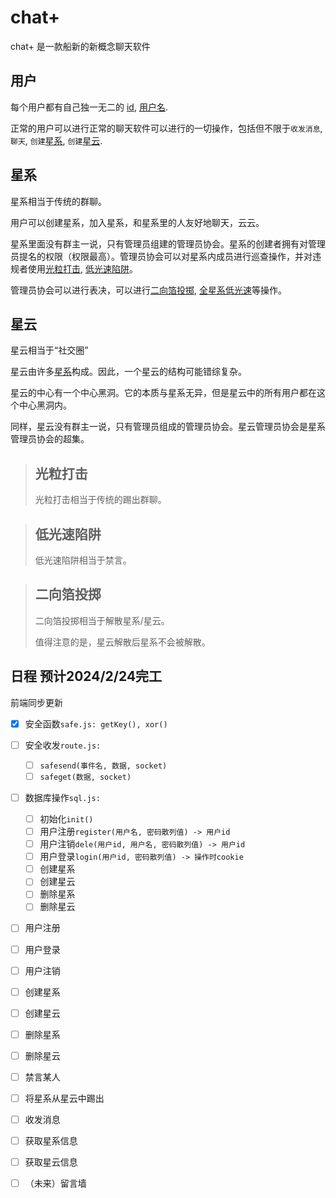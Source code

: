 # chat+
chat+ 是一款船新的新概念聊天软件



## 用户

每个用户都有自己独一无二的 [id](), [用户名]().

正常的用户可以进行正常的聊天软件可以进行的一切操作，包括但不限于`收发消息`, `聊天`, `创建`[星系](#星系), `创建`[星云](#星云).



## 星系

星系相当于传统的群聊。

用户可以创建星系，加入星系，和星系里的人友好地聊天，云云。

星系里面没有群主一说，只有管理员组建的管理员协会。星系的创建者拥有对管理员提名的权限（权限最高）。管理员协会可以对星系内成员进行巡查操作，并对违规者使用[光粒打击](#光粒打击), [低光速陷阱](#低光速陷阱)。

管理员协会可以进行表决，可以进行[二向箔投掷](#二向箔投掷), [全星系低光速](#低光速陷阱)等操作。




## 星云

星云相当于“社交圈”

星云由许多[星系](#星系)构成。因此，一个星云的结构可能错综复杂。

星云的中心有一个中心黑洞。它的本质与星系无异，但是星云中的所有用户都在这个中心黑洞内。

同样，星云没有群主一说，只有管理员组成的管理员协会。星云管理员协会是星系管理员协会的超集。



>## 光粒打击
> 光粒打击相当于传统的踢出群聊。



>## 低光速陷阱
> 低光速陷阱相当于禁言。



>## 二向箔投掷
> 二向箔投掷相当于解散星系/星云。
>
> 值得注意的是，星云解散后星系不会被解散。



<!--
## GFW式星系

GFW式星系是普通星系的超集。

群主拥有至高无上的特权。

可以操纵群成员的一切行为。
-->


## 日程 预计2024/2/24完工

前端同步更新

- [x] 安全函数`safe.js: getKey(), xor()`
- [ ] 安全收发`route.js:`
    - [ ] `safesend(事件名, 数据, socket)`
    - [ ] `safeget(数据, socket)`
- [ ] 数据库操作`sql.js:`
    - [ ] 初始化`init()`
    - [ ] 用户注册`register(用户名, 密码散列值) -> 用户id`
    - [ ] 用户注销`dele(用户id, 用户名, 密码散列值) -> 用户id`
    - [ ] 用户登录`login(用户id, 密码散列值) -> 操作时cookie`
    - [ ] 创建星系
    - [ ] 创建星云
    - [ ] 删除星系
    - [ ] 删除星云
- [ ] 用户注册
- [ ] 用户登录
- [ ] 用户注销
- [ ] 创建星系
- [ ] 创建星云
- [ ] 删除星系
- [ ] 删除星云
- [ ] 禁言某人
- [ ] 将星系从星云中踢出
- [ ] 收发消息
- [ ] 获取星系信息
- [ ] 获取星云信息
- [ ] （未来）留言墙

